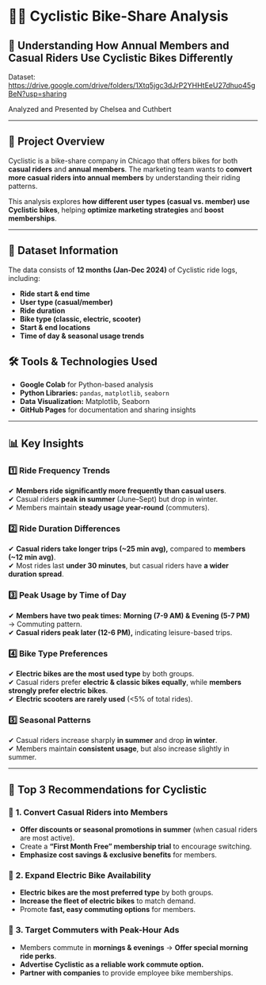 # 🚴‍♂️ Cyclistic Bike-Share Analysis
## 📌 Understanding How Annual Members and Casual Riders Use Cyclistic Bikes Differently
Dataset: https://drive.google.com/drive/folders/1Xtq5jgc3dJrP2YHHtEeU27dhuo45gBeN?usp=sharing

Analyzed and Presented by Chelsea and Cuthbert

---

## 📖 Project Overview
Cyclistic is a bike-share company in Chicago that offers bikes for both **casual riders** and **annual members**. The marketing team wants to **convert more casual riders into annual members** by understanding their riding patterns.

This analysis explores **how different user types (casual vs. member) use Cyclistic bikes**, helping **optimize marketing strategies** and **boost memberships**.

---

## 📂 Dataset Information
The data consists of **12 months (Jan-Dec 2024)** of Cyclistic ride logs, including:
- **Ride start & end time**
- **User type (casual/member)**
- **Ride duration**
- **Bike type (classic, electric, scooter)**
- **Start & end locations**
- **Time of day & seasonal usage trends**


## 🛠️ **Tools & Technologies Used**
- **Google Colab** for Python-based analysis
- **Python Libraries:** `pandas`, `matplotlib`, `seaborn`
- **Data Visualization:** Matplotlib, Seaborn
- **GitHub Pages** for documentation and sharing insights

---

## 📊 **Key Insights**
### 1️⃣ **Ride Frequency Trends**
✔ **Members ride significantly more frequently than casual users**.  
✔ Casual riders **peak in summer** (June–Sept) but drop in winter.  
✔ Members maintain **steady usage year-round** (commuters).  

### 2️⃣ **Ride Duration Differences**
✔ **Casual riders take longer trips (~25 min avg),** compared to **members (~12 min avg)**.  
✔ Most rides last **under 30 minutes**, but casual riders have **a wider duration spread**.  

### 3️⃣ **Peak Usage by Time of Day**
✔ **Members have two peak times:** **Morning (7-9 AM) & Evening (5-7 PM)** → Commuting pattern.  
✔ **Casual riders peak later (12-6 PM),** indicating leisure-based trips.  

### 4️⃣ **Bike Type Preferences**
✔ **Electric bikes are the most used type** by both groups.  
✔ Casual riders prefer **electric & classic bikes equally**, while **members strongly prefer electric bikes**.  
✔ **Electric scooters are rarely used** (<5% of total rides).  

### 5️⃣ **Seasonal Patterns**
✔ Casual riders increase sharply **in summer** and drop **in winter**.  
✔ Members maintain **consistent usage**, but also increase slightly in summer.  

---

## 📢 **Top 3 Recommendations for Cyclistic**
### 🎯 **1. Convert Casual Riders into Members**
- **Offer discounts or seasonal promotions in summer** (when casual riders are most active).  
- Create a **“First Month Free” membership trial** to encourage switching.  
- **Emphasize cost savings & exclusive benefits** for members.

### 🚀 **2. Expand Electric Bike Availability**
- **Electric bikes are the most preferred type** by both groups.  
- **Increase the fleet of electric bikes** to match demand.  
- Promote **fast, easy commuting options** for members.

### 📍 **3. Target Commuters with Peak-Hour Ads**
- Members commute in **mornings & evenings** → **Offer special morning ride perks**.  
- **Advertise Cyclistic as a reliable work commute option.**  
- **Partner with companies** to provide employee bike memberships.
